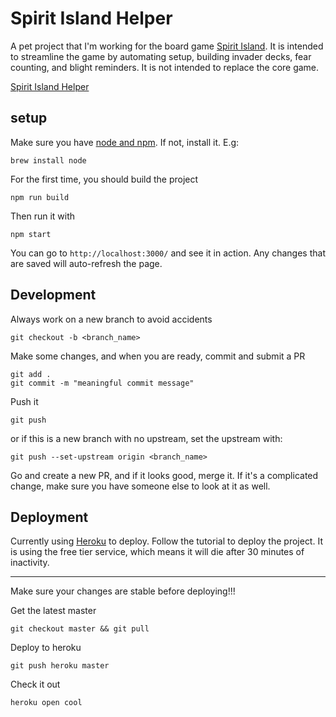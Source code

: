 # Spirit Island Helper
A pet project that I'm working for the board game [Spirit Island](https://boardgamegeek.com/boardgame/162886/spirit-island). It is intended to streamline the game by automating setup, building invader decks, fear counting, and blight reminders. It is not intended to replace the core game.

[Spirit Island Helper](https://spirit-island.herokuapp.com/)

## setup
Make sure you have [node and npm](https://www.npmjs.com/get-npm). If not, install it. E.g:

`brew install node`

For the first time, you should build the project

`npm run build`

Then run it with

`npm start`

You can go to `http://localhost:3000/` and see it in action. Any changes that are saved will auto-refresh the page. 

## Development
Always work on a new branch to avoid accidents

`git checkout -b <branch_name>`

Make some changes, and when you are ready, commit and submit a PR

```
git add .
git commit -m "meaningful commit message"
```

Push it

`git push`

or if this is a new branch with no upstream, set the upstream with:

`git push --set-upstream origin <branch_name>`

Go and create a new PR, and if it looks good, merge it. If it's a complicated change, make sure you have someone else to look at it as well.

## Deployment
Currently using [Heroku](https://devcenter.heroku.com/articles/getting-started-with-nodejs#introduction) to deploy. Follow the tutorial to deploy the project. It is using the free tier service, which means it will die after 30 minutes of inactivity.

----

Make sure your changes are stable before deploying!!!

Get the latest master

`git checkout master && git pull`

Deploy to heroku

`git push heroku master`

Check it out

`heroku open cool`
